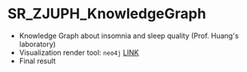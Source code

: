 # SR_ZJUPH_KnowledgeGraph

- Knowledge Graph about insomnia and sleep quality (Prof. Huang's laboratory)
- Visualization render tool: `neo4j` [LINK](https://neo4j.com/)
- Final result
